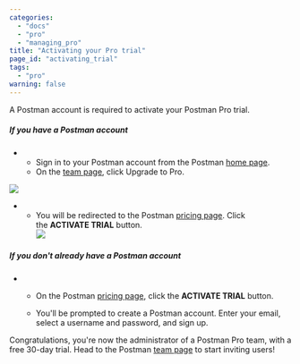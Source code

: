 ```yaml
---
categories: 
  - "docs"
  - "pro"
  - "managing_pro"
title: "Activating your Pro trial"
page_id: "activating_trial"
tags: 
  - "pro"
warning: false
---
```


A Postman account is required to activate your Postman Pro trial.

##### If you have a Postman account

*   *   Sign in to your Postman account from the Postman [home page](https://www.getpostman.com/). 
    *   On the [team page](https://app.getpostman.com/dashboard/team-plans), click Upgrade to Pro.

![](https://s3.amazonaws.com/postman-static-getpostman-com/postman-docs/59154579.png)  

*   *   You will be redirected to the Postman [pricing page](https://www.getpostman.com/pricing#cloud-free-trial-30). Click the **ACTIVATE TRIAL** button.  
        ![](https://s3.amazonaws.com/postman-static-getpostman-com/postman-docs/58764185.png)

##### If you don't already have a Postman account

*   *   On the Postman [pricing page](https://www.getpostman.com/pricing#cloud-free-trial-30), click the **ACTIVATE TRIAL** button.

    *   You'll be prompted to create a Postman account. Enter your email, select a username and password, and sign up.

Congratulations, you're now the administrator of a Postman Pro team, with a free 30-day trial. Head to the Postman [team page](https://app.getpostman.com/dashboard/teams) to start inviting users!
